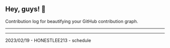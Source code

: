 ## Hey, guys! 👋

Contribution log for beautifying your GitHub contribution graph.

---



---

2023/02/19 - HONESTLEE213 - schedule
